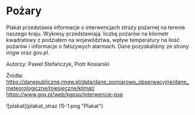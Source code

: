 # Pożary

Plakat przedstawia informacje o interwencjach straży pożarnej na terenie naszego kraju.
Wykresy przedstawiają: liczbę pożarów na kilometr kwadratowy z podziałem na województwa, wpływ temperatury na ilość pożarów i informacje o fałszywych alarmach.
Dane pozyskaliśmy ze strony imgw oraz gov.pl.

Autorzy: Paweł Stefańczyk, Piotr Kosiarski

Źródła:
https://danepubliczne.imgw.pl/data/dane_pomiarowo_obserwacyjne/dane_meteorologiczne/miesieczne/klimat/
https://www.gov.pl/web/kgpsp/interwencje-psp


![plakat](plakat_straz (1)-1.png "Plakat")